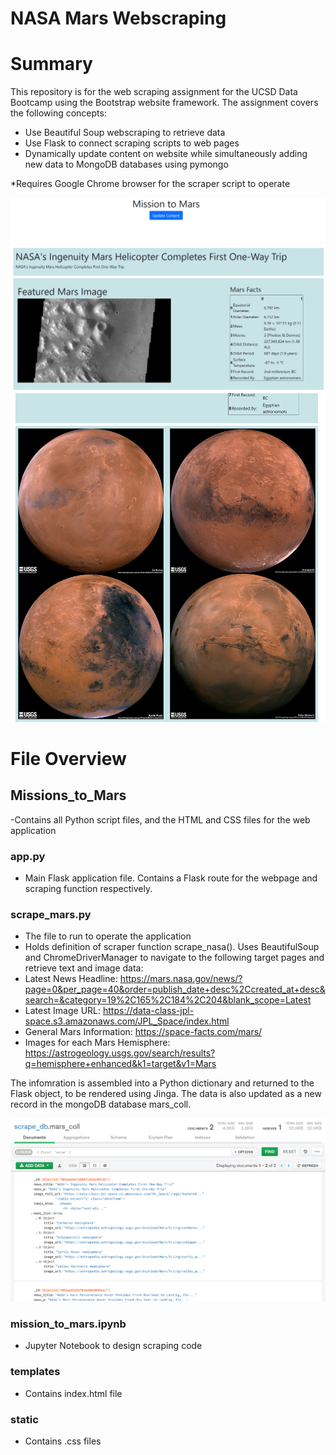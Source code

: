 # NASA Mars Webscraping

# Summary
This repository is for the web scraping assignment for the UCSD Data Bootcamp using the Bootstrap website framework. The assignment covers the following concepts:
- Use Beautiful Soup webscraping to retrieve data
- Use Flask to connect scraping scripts to web pages
- Dynamically update content on website while simultaneously adding new data to MongoDB databases using pymongo

*Requires Google Chrome browser for the scraper script to operate


<img src="other_resources/img_1.png" width="700"/>

<img src="other_resources/img_2.png" width="700"/>


# File Overview

## Missions_to_Mars
-Contains all Python script files, and the HTML and CSS files for the web application

### app.py
- Main Flask application file. Contains a Flask route for the webpage and scraping function respectively.

### scrape_mars.py
- The file to run to operate the application
- Holds definition of scraper function scrape_nasa(). Uses BeautifulSoup and ChromeDriverManager to navigate to the following target pages and retrieve text and image data: 
- Latest News Headline: https://mars.nasa.gov/news/?page=0&per_page=40&order=publish_date+desc%2Ccreated_at+desc&search=&category=19%2C165%2C184%2C204&blank_scope=Latest
- Latest Image URL: https://data-class-jpl-space.s3.amazonaws.com/JPL_Space/index.html
- General Mars Information: https://space-facts.com/mars/
- Images for each Mars Hemisphere: https://astrogeology.usgs.gov/search/results?q=hemisphere+enhanced&k1=target&v1=Mars
 
 The infomration is assembled into a Python dictionary and returned to the Flask object, to be rendered using Jinga. The data is also updated as a new record in the mongoDB database mars_coll.
 
<img src="other_resources/img_3.png" width="700"/>

 
### mission_to_mars.ipynb
- Jupyter Notebook to design scraping code

### templates
- Contains index.html file

### static
- Contains .css files
